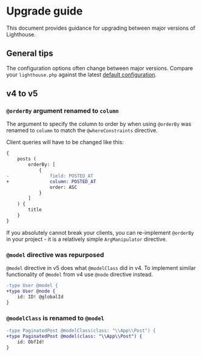 # Upgrade guide

This document provides guidance for upgrading between major versions of Lighthouse.

## General tips

The configuration options often change between major versions.
Compare your `lighthouse.php` against the latest [default configuration](src/lighthouse.php).

## v4 to v5

### `@orderBy` argument renamed to `column`

The argument to specify the column to order by when using `@orderBy` was renamed
to `column` to match the `@whereConstraints` directive.

Client queries will have to be changed like this:

```diff
{
    posts (
        orderBy: [
            {
-               field: POSTED_AT
+               column: POSTED_AT
                order: ASC
            }
        ]
    ) {
        title
    }
}
```

If you absolutely cannot break your clients, you can re-implement `@orderBy` in your
project - it is a relatively simple `ArgManipulator` directive.

### `@model` directive was repurposed 

`@model` directive in v5 does what `@modelClass` did in v4. To implement similar functionality of `@model` from v4 use `@node` directive instead. 

```diff
-type User @model {
+type User @node {
    id: ID! @globalId
}
```

### `@modelClass` is renamed to `@model`

```diff
-type PaginatedPost @modelClass(class: "\\App\\Post") {
+type PaginatedPost @model(class: "\\App\\Post") {
    id: ObfId!
}
```
